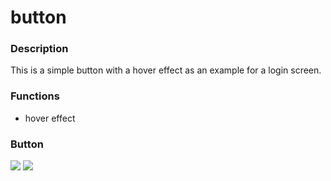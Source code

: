 # button
### Description
This is a simple button with a hover effect as an example for a login screen.

### Functions
- hover effect

### Button
<img src="https://cdn.discordapp.com/attachments/1013586133457834078/1161319955510337597/Screenshot_1.png?ex=6537de7d&is=6525697d&hm=106f1669742c560672c9bab5b35d58e94c4272bb77f2ed95536a35ce382d07fa&">
<img src="https://media.discordapp.net/attachments/1013586133457834078/1161319955778781225/Screenshot_2.png?ex=6537de7d&is=6525697d&hm=7ad98ac21aef205effff6554941e3982e79c6e4a4ebb16b250327d7d1e9b8487&=">
